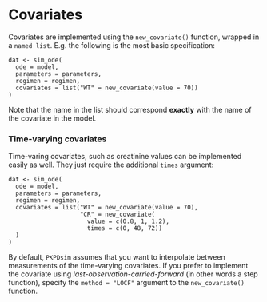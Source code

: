 # Covariates

Covariates are implemented using the `new_covariate()` function, wrapped in a `named list`. E.g. the following is the most basic specification:

    dat <- sim_ode(
      ode = model,
      parameters = parameters,
      regimen = regimen,
      covariates = list("WT" = new_covariate(value = 70))
    )

Note that the name in the list should correspond **exactly** with the name of the covariate in the model.

### Time-varying covariates

Time-varing covariates, such as creatinine values can be implemented easily as well. They just require the additional `times` argument:

    dat <- sim_ode(
      ode = model,
      parameters = parameters,
      regimen = regimen,
      covariates = list("WT" = new_covariate(value = 70),
                        "CR" = new_covariate(
                          value = c(0.8, 1, 1.2),
                          times = c(0, 48, 72))
      )
    )

By default, `PKPDsim` assumes that you want to interpolate between measurements of the time-varying covariates. If you prefer to implement the covariate using *last-observation-carried-forward* (in other words a step function), specify the `method = "LOCF"` argument to the `new_covariate()` function.
